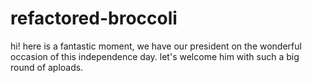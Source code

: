 # refactored-broccoli
hi! here is a fantastic moment, we have our president on the wonderful occasion of this independence day. let's welcome him with such a big round of aploads.
